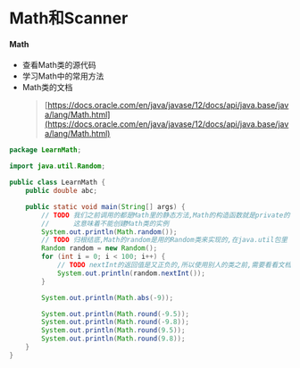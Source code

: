 # Math和Scanner

#### Math

* 查看Math类的源代码
* 学习Math中的常用方法
* Math类的文档
  > [https://docs.oracle.com/en/java/javase/12/docs/api/java.base/java/lang/Math.html](https://docs.oracle.com/en/java/javase/12/docs/api/java.base/java/lang/Math.html)

```java
package LearnMath;

import java.util.Random;

public class LearnMath {
    public double abc;

    public static void main(String[] args) {
        // TODO 我们之前调用的都是Math里的静态方法,Math的构造函数就是private的
        //      这意味着不能创建Math类的实例
        System.out.println(Math.random());
        // TODO 归根结底,Math的random是用的Random类来实现的,在java.util包里
        Random random = new Random();
        for (int i = 0; i < 100; i++) {
            // TODO nextInt的返回值是又正负的,所以使用别人的类之前,需要看看文档,避免出现问题
            System.out.println(random.nextInt());
        }

        System.out.println(Math.abs(-9));

        System.out.println(Math.round(-9.5));
        System.out.println(Math.round(-9.8));
        System.out.println(Math.round(9.5));
        System.out.println(Math.round(9.8));
    }
}

```



